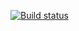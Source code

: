 [![Build status](https://ci.appveyor.com/api/projects/status/ljuvhv1f7p5p801c?svg=true)](https://ci.appveyor.com/project/ruslanraindrop/ajshomework4-1)